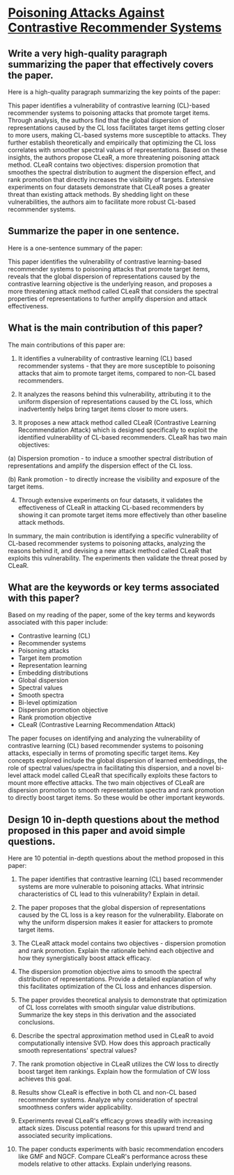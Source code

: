 # [Poisoning Attacks Against Contrastive Recommender Systems](https://arxiv.org/abs/2311.18244)

## Write a very high-quality paragraph summarizing the paper that effectively covers the paper.

 Here is a high-quality paragraph summarizing the key points of the paper:

This paper identifies a vulnerability of contrastive learning (CL)-based recommender systems to poisoning attacks that promote target items. Through analysis, the authors find that the global dispersion of representations caused by the CL loss facilitates target items getting closer to more users, making CL-based systems more susceptible to attacks. They further establish theoretically and empirically that optimizing the CL loss correlates with smoother spectral values of representations. Based on these insights, the authors propose CLeaR, a more threatening poisoning attack method. CLeaR contains two objectives: dispersion promotion that smoothes the spectral distribution to augment the dispersion effect, and rank promotion that directly increases the visibility of targets. Extensive experiments on four datasets demonstrate that CLeaR poses a greater threat than existing attack methods. By shedding light on these vulnerabilities, the authors aim to facilitate more robust CL-based recommender systems.


## Summarize the paper in one sentence.

 Here is a one-sentence summary of the paper:

This paper identifies the vulnerability of contrastive learning-based recommender systems to poisoning attacks that promote target items, reveals that the global dispersion of representations caused by the contrastive learning objective is the underlying reason, and proposes a more threatening attack method called CLeaR that considers the spectral properties of representations to further amplify dispersion and attack effectiveness.


## What is the main contribution of this paper?

 The main contributions of this paper are:

1. It identifies a vulnerability of contrastive learning (CL) based recommender systems - that they are more susceptible to poisoning attacks that aim to promote target items, compared to non-CL based recommenders. 

2. It analyzes the reasons behind this vulnerability, attributing it to the uniform dispersion of representations caused by the CL loss, which inadvertently helps bring target items closer to more users.

3. It proposes a new attack method called CLeaR (Contrastive Learning Recommendation Attack) which is designed specifically to exploit the identified vulnerability of CL-based recommenders. CLeaR has two main objectives:

(a) Dispersion promotion - to induce a smoother spectral distribution of representations and amplify the dispersion effect of the CL loss.  

(b) Rank promotion - to directly increase the visibility and exposure of the target items.

4. Through extensive experiments on four datasets, it validates the effectiveness of CLeaR in attacking CL-based recommenders by showing it can promote target items more effectively than other baseline attack methods.

In summary, the main contribution is identifying a specific vulnerability of CL-based recommender systems to poisoning attacks, analyzing the reasons behind it, and devising a new attack method called CLeaR that exploits this vulnerability. The experiments then validate the threat posed by CLeaR.


## What are the keywords or key terms associated with this paper?

 Based on my reading of the paper, some of the key terms and keywords associated with this paper include:

- Contrastive learning (CL)
- Recommender systems
- Poisoning attacks
- Target item promotion
- Representation learning
- Embedding distributions
- Global dispersion
- Spectral values
- Smooth spectra
- Bi-level optimization
- Dispersion promotion objective
- Rank promotion objective
- CLeaR (Contrastive Learning Recommendation Attack)

The paper focuses on identifying and analyzing the vulnerability of contrastive learning (CL) based recommender systems to poisoning attacks, especially in terms of promoting specific target items. Key concepts explored include the global dispersion of learned embeddings, the role of spectral values/spectra in facilitating this dispersion, and a novel bi-level attack model called CLeaR that specifically exploits these factors to mount more effective attacks. The two main objectives of CLeaR are dispersion promotion to smooth representation spectra and rank promotion to directly boost target items. So these would be other important keywords.


## Design 10 in-depth questions about the method proposed in this paper and avoid simple questions.

 Here are 10 potential in-depth questions about the method proposed in this paper:

1. The paper identifies that contrastive learning (CL) based recommender systems are more vulnerable to poisoning attacks. What intrinsic characteristics of CL lead to this vulnerability? Explain in detail.

2. The paper proposes that the global dispersion of representations caused by the CL loss is a key reason for the vulnerability. Elaborate on why the uniform dispersion makes it easier for attackers to promote target items.  

3. The CLeaR attack model contains two objectives - dispersion promotion and rank promotion. Explain the rationale behind each objective and how they synergistically boost attack efficacy.

4. The dispersion promotion objective aims to smooth the spectral distribution of representations. Provide a detailed explanation of why this facilitates optimization of the CL loss and enhances dispersion.

5. The paper provides theoretical analysis to demonstrate that optimization of CL loss correlates with smooth singular value distributions. Summarize the key steps in this derivation and the associated conclusions.  

6. Describe the spectral approximation method used in CLeaR to avoid computationally intensive SVD. How does this approach practically smooth representations' spectral values?

7. The rank promotion objective in CLeaR utilizes the CW loss to directly boost target item rankings. Explain how the formulation of CW loss achieves this goal. 

8. Results show CLeaR is effective in both CL and non-CL based recommender systems. Analyze why consideration of spectral smoothness confers wider applicability.

9. Experiments reveal CLeaR's efficacy grows steadily with increasing attack sizes. Discuss potential reasons for this upward trend and associated security implications.

10. The paper conducts experiments with basic recommendation encoders like GMF and NGCF. Compare CLeaR's performance across these models relative to other attacks. Explain underlying reasons.
